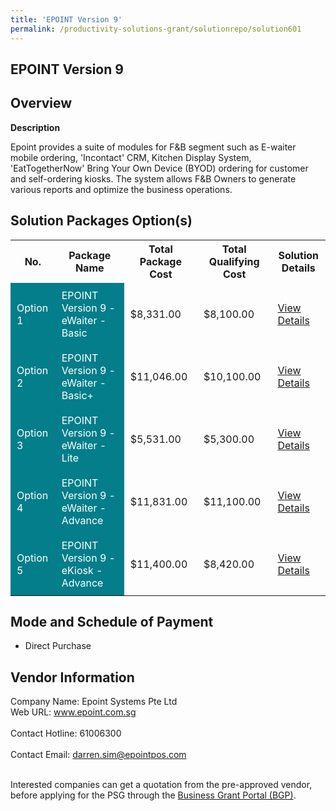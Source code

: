 ```yaml
---
title: 'EPOINT Version 9'
permalink: /productivity-solutions-grant/solutionrepo/solution601
---
```


## EPOINT Version 9

## Overview

**Description**

Epoint provides a suite of modules for F&B segment such as E-waiter mobile ordering, 'Incontact' CRM, Kitchen Display System, 'EatTogetherNow' Bring Your Own Device (BYOD) ordering for customer and self-ordering kiosks. The system allows F&B Owners to generate various reports and optimize the business operations.

## Solution Packages Option(s)

<table>
<tr>
<th><b>No.</b></th>
<th><b>Package Name</b></th>
<th><b>Total Package Cost</b></th>
<th><b>Total Qualifying Cost</b></th>
<th><b>Solution Details</b></th>
</tr>
<tr>
<td style='padding: 10px; background-color: #037E8A; color: #FFFFFF;'>Option 1</td>
<td style='padding: 10px; background-color: #037E8A; color: #FFFFFF;'>EPOINT Version 9 - eWaiter - Basic</td>
<td style='padding: 10px;'>$8,331.00</td>
<td style='padding: 10px;'>$8,100.00</td>
<td style='padding: 10px;'><a href='/images/psg/EPOINT_EPOINT_Version_9_Desensitised_Part1.pdf' target='_blank'>View Details</a></td>
</tr>
<tr>
<td style='padding: 10px; background-color: #037E8A; color: #FFFFFF;'>Option 2</td>
<td style='padding: 10px; background-color: #037E8A; color: #FFFFFF;'>EPOINT Version 9 - eWaiter - Basic+</td>
<td style='padding: 10px;'>$11,046.00</td>
<td style='padding: 10px;'>$10,100.00</td>
<td style='padding: 10px;'><a href='/images/psg/EPOINT_EPOINT_Version_9_Desensitised_Part2.pdf' target='_blank'>View Details</a></td>
</tr>
<tr>
<td style='padding: 10px; background-color: #037E8A; color: #FFFFFF;'>Option 3</td>
<td style='padding: 10px; background-color: #037E8A; color: #FFFFFF;'>EPOINT Version 9 - eWaiter - Lite</td>
<td style='padding: 10px;'>$5,531.00</td>
<td style='padding: 10px;'>$5,300.00</td>
<td style='padding: 10px;'><a href='/images/psg/EPOINT_EPOINT_Version_9_Desensitised_Part3.pdf' target='_blank'>View Details</a></td>
</tr>
<tr>
<td style='padding: 10px; background-color: #037E8A; color: #FFFFFF;'>Option 4</td>
<td style='padding: 10px; background-color: #037E8A; color: #FFFFFF;'>EPOINT Version 9 - eWaiter - Advance</td>
<td style='padding: 10px;'>$11,831.00</td>
<td style='padding: 10px;'>$11,100.00</td>
<td style='padding: 10px;'><a href='/images/psg/EPOINT_EPOINT_Version_9_Desensitised_Part4.pdf' target='_blank'>View Details</a></td>
</tr>
<tr>
<td style='padding: 10px; background-color: #037E8A; color: #FFFFFF;'>Option 5</td>
<td style='padding: 10px; background-color: #037E8A; color: #FFFFFF;'>EPOINT Version 9 - eKiosk - Advance</td>
<td style='padding: 10px;'>$11,400.00</td>
<td style='padding: 10px;'>$8,420.00</td>
<td style='padding: 10px;'><a href='/images/psg/EPOINT_EPOINT_Version_9_Desensitised_Part5.pdf' target='_blank'>View Details</a></td>
</tr>
</table>

## Mode and Schedule of Payment

 - Direct Purchase

## Vendor Information

 Company Name: Epoint Systems Pte Ltd<br>Web URL: www.epoint.com.sg <br><br>Contact Hotline: 61006300 <br><br>Contact Email: darren.sim@epointpos.com <br><br>

Interested companies can get a quotation from the pre-approved vendor, before applying for the PSG through the <a href='https://www.businessgrants.gov.sg/' target='_blank' rel='noopener'>Business Grant Portal (BGP)</a>.

<script src="/jquery/resize-tables.js"></script>
